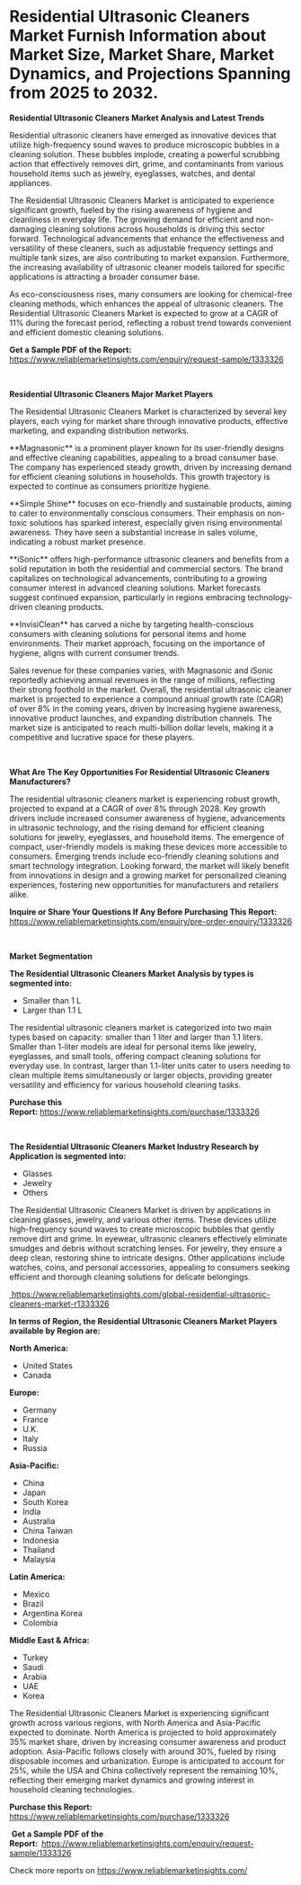 <p><h1>Residential Ultrasonic Cleaners Market Furnish Information about Market Size, Market Share, Market Dynamics, and Projections Spanning from 2025 to 2032.</h1></p><p><strong>Residential Ultrasonic Cleaners Market Analysis and Latest Trends</strong></p>
<p><p>Residential ultrasonic cleaners have emerged as innovative devices that utilize high-frequency sound waves to produce microscopic bubbles in a cleaning solution. These bubbles implode, creating a powerful scrubbing action that effectively removes dirt, grime, and contaminants from various household items such as jewelry, eyeglasses, watches, and dental appliances. </p><p>The Residential Ultrasonic Cleaners Market is anticipated to experience significant growth, fueled by the rising awareness of hygiene and cleanliness in everyday life. The growing demand for efficient and non-damaging cleaning solutions across households is driving this sector forward. Technological advancements that enhance the effectiveness and versatility of these cleaners, such as adjustable frequency settings and multiple tank sizes, are also contributing to market expansion. Furthermore, the increasing availability of ultrasonic cleaner models tailored for specific applications is attracting a broader consumer base.</p><p>As eco-consciousness rises, many consumers are looking for chemical-free cleaning methods, which enhances the appeal of ultrasonic cleaners. The Residential Ultrasonic Cleaners Market is expected to grow at a CAGR of 11% during the forecast period, reflecting a robust trend towards convenient and efficient domestic cleaning solutions.</p></p>
<p><strong>Get a Sample PDF of the Report:&nbsp;</strong> <a href="https://www.reliablemarketinsights.com/enquiry/request-sample/1333326?utm_campaign=2933&utm_medium=2&utm_source=Github&utm_content=ia&utm_term=24032025&utm_id=residential-ultrasonic-cleaners">https://www.reliablemarketinsights.com/enquiry/request-sample/1333326</a></p>
<p>&nbsp;</p>
<p><strong>Residential Ultrasonic Cleaners Major Market Players</strong></p>
<p><p>The Residential Ultrasonic Cleaners Market is characterized by several key players, each vying for market share through innovative products, effective marketing, and expanding distribution networks. </p><p>**Magnasonic** is a prominent player known for its user-friendly designs and effective cleaning capabilities, appealing to a broad consumer base. The company has experienced steady growth, driven by increasing demand for efficient cleaning solutions in households. This growth trajectory is expected to continue as consumers prioritize hygiene.</p><p>**Simple Shine** focuses on eco-friendly and sustainable products, aiming to cater to environmentally conscious consumers. Their emphasis on non-toxic solutions has sparked interest, especially given rising environmental awareness. They have seen a substantial increase in sales volume, indicating a robust market presence.</p><p>**iSonic** offers high-performance ultrasonic cleaners and benefits from a solid reputation in both the residential and commercial sectors. The brand capitalizes on technological advancements, contributing to a growing consumer interest in advanced cleaning solutions. Market forecasts suggest continued expansion, particularly in regions embracing technology-driven cleaning products.</p><p>**InvisiClean** has carved a niche by targeting health-conscious consumers with cleaning solutions for personal items and home environments. Their market approach, focusing on the importance of hygiene, aligns with current consumer trends.</p><p>Sales revenue for these companies varies, with Magnasonic and iSonic reportedly achieving annual revenues in the range of millions, reflecting their strong foothold in the market. Overall, the residential ultrasonic cleaner market is projected to experience a compound annual growth rate (CAGR) of over 8% in the coming years, driven by increasing hygiene awareness, innovative product launches, and expanding distribution channels. The market size is anticipated to reach multi-billion dollar levels, making it a competitive and lucrative space for these players.</p></p>
<p>&nbsp;</p>
<p><strong>What Are The Key Opportunities For Residential Ultrasonic Cleaners Manufacturers?</strong></p>
<p><p>The residential ultrasonic cleaners market is experiencing robust growth, projected to expand at a CAGR of over 8% through 2028. Key growth drivers include increased consumer awareness of hygiene, advancements in ultrasonic technology, and the rising demand for efficient cleaning solutions for jewelry, eyeglasses, and household items. The emergence of compact, user-friendly models is making these devices more accessible to consumers. Emerging trends include eco-friendly cleaning solutions and smart technology integration. Looking forward, the market will likely benefit from innovations in design and a growing market for personalized cleaning experiences, fostering new opportunities for manufacturers and retailers alike.</p></p>
<p><strong>Inquire or Share Your Questions If Any Before Purchasing This Report:</strong> <a href="https://www.reliablemarketinsights.com/enquiry/pre-order-enquiry/1333326?utm_campaign=2933&utm_medium=2&utm_source=Github&utm_content=ia&utm_term=24032025&utm_id=residential-ultrasonic-cleaners">https://www.reliablemarketinsights.com/enquiry/pre-order-enquiry/1333326</a></p>
<p>&nbsp;</p>
<p><strong>Market Segmentation</strong></p>
<p><strong>The Residential Ultrasonic Cleaners Market Analysis by types is segmented into:</strong></p>
<p><ul><li>Smaller than 1 L</li><li>Larger than 1.1 L</li></ul></p>
<p><p>The residential ultrasonic cleaners market is categorized into two main types based on capacity: smaller than 1 liter and larger than 1.1 liters. Smaller than 1-liter models are ideal for personal items like jewelry, eyeglasses, and small tools, offering compact cleaning solutions for everyday use. In contrast, larger than 1.1-liter units cater to users needing to clean multiple items simultaneously or larger objects, providing greater versatility and efficiency for various household cleaning tasks.</p></p>
<p><strong>Purchase this Report:&nbsp;</strong><a href="https://www.reliablemarketinsights.com/purchase/1333326?utm_campaign=2933&utm_medium=2&utm_source=Github&utm_content=ia&utm_term=24032025&utm_id=residential-ultrasonic-cleaners">https://www.reliablemarketinsights.com/purchase/1333326</a></p>
<p>&nbsp;</p>
<p><strong>The Residential Ultrasonic Cleaners Market Industry Research by Application is segmented into:</strong></p>
<p><ul><li>Glasses</li><li>Jewelry</li><li>Others</li></ul></p>
<p><p>The Residential Ultrasonic Cleaners Market is driven by applications in cleaning glasses, jewelry, and various other items. These devices utilize high-frequency sound waves to create microscopic bubbles that gently remove dirt and grime. In eyewear, ultrasonic cleaners effectively eliminate smudges and debris without scratching lenses. For jewelry, they ensure a deep clean, restoring shine to intricate designs. Other applications include watches, coins, and personal accessories, appealing to consumers seeking efficient and thorough cleaning solutions for delicate belongings.</p></p>
<p><a href="https://www.reliablemarketinsights.com/global-residential-ultrasonic-cleaners-market-r1333326?utm_campaign=2933&utm_medium=2&utm_source=Github&utm_content=ia&utm_term=24032025&utm_id=residential-ultrasonic-cleaners">&nbsp;https://www.reliablemarketinsights.com/global-residential-ultrasonic-cleaners-market-r1333326</a></p>
<p><strong>In terms of Region, the Residential Ultrasonic Cleaners Market Players available by Region are:</strong></p>
<p>
    <p> <strong> North America: </strong>
        <ul>
            <li>United States</li>
            <li>Canada</li>
        </ul>
        </p> 
    <p> <strong> Europe: </strong>
        <ul>
            <li>Germany</li>
            <li>France</li>
            <li>U.K.</li>
            <li>Italy</li>
            <li>Russia</li>
        </ul>
        </p> 
    <p> <strong> Asia-Pacific: </strong>
        <ul>
            <li>China</li>
            <li>Japan</li>
            <li>South Korea</li>
            <li>India</li>
            <li>Australia</li>
            <li>China Taiwan</li>
            <li>Indonesia</li>
            <li>Thailand</li>
            <li>Malaysia</li>
        </ul>
        </p> 
    <p> <strong> Latin America: </strong>
        <ul>
            <li>Mexico</li>
            <li>Brazil</li>
            <li>Argentina Korea</li>
            <li>Colombia</li>
        </ul>
        </p> 
    <p> <strong> Middle East & Africa: </strong>
        <ul>
            <li>Turkey</li>
            <li>Saudi</li>
            <li>Arabia</li>
            <li>UAE</li>
            <li>Korea</li>
        </ul>
    </p>
    </p>
<p><p>The Residential Ultrasonic Cleaners Market is experiencing significant growth across various regions, with North America and Asia-Pacific expected to dominate. North America is projected to hold approximately 35% market share, driven by increasing consumer awareness and product adoption. Asia-Pacific follows closely with around 30%, fueled by rising disposable incomes and urbanization. Europe is anticipated to account for 25%, while the USA and China collectively represent the remaining 10%, reflecting their emerging market dynamics and growing interest in household cleaning technologies.</p></p>
<p><strong>Purchase this Report: </strong><a href="https://www.reliablemarketinsights.com/purchase/1333326?utm_campaign=2933&utm_medium=2&utm_source=Github&utm_content=ia&utm_term=24032025&utm_id=residential-ultrasonic-cleaners">https://www.reliablemarketinsights.com/purchase/1333326</a></p>
<p>&nbsp;<strong>Get a Sample PDF of the Report:&nbsp;&nbsp;</strong><a href="https://www.reliablemarketinsights.com/enquiry/request-sample/1333326?utm_campaign=2933&utm_medium=2&utm_source=Github&utm_content=ia&utm_term=24032025&utm_id=residential-ultrasonic-cleaners">https://www.reliablemarketinsights.com/enquiry/request-sample/1333326</a></p>
<p><strong></strong></p>
<p>Check more reports on <a href="https://www.reliablemarketinsights.com/?utm_campaign=2933&utm_medium=2&utm_source=Github&utm_content=ia&utm_term=24032025&utm_id=residential-ultrasonic-cleaners">https://www.reliablemarketinsights.com/</a></p>